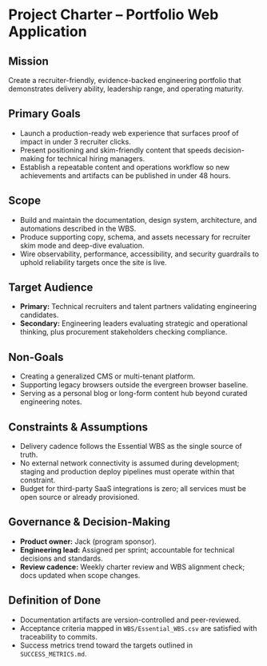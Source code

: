 # Project Charter – Portfolio Web Application

## Mission

Create a recruiter-friendly, evidence-backed engineering portfolio that demonstrates delivery ability, leadership range, and operating maturity.

## Primary Goals

- Launch a production-ready web experience that surfaces proof of impact in under 3 recruiter clicks.
- Present positioning and skim-friendly content that speeds decision-making for technical hiring managers.
- Establish a repeatable content and operations workflow so new achievements and artifacts can be published in under 48 hours.

## Scope

- Build and maintain the documentation, design system, architecture, and automations described in the WBS.
- Produce supporting copy, schema, and assets necessary for recruiter skim mode and deep-dive evaluation.
- Wire observability, performance, accessibility, and security guardrails to uphold reliability targets once the site is live.

## Target Audience

- **Primary:** Technical recruiters and talent partners validating engineering candidates.
- **Secondary:** Engineering leaders evaluating strategic and operational thinking, plus procurement stakeholders checking compliance.

## Non-Goals

- Creating a generalized CMS or multi-tenant platform.
- Supporting legacy browsers outside the evergreen browser baseline.
- Serving as a personal blog or long-form content hub beyond curated engineering notes.

## Constraints & Assumptions

- Delivery cadence follows the Essential WBS as the single source of truth.
- No external network connectivity is assumed during development; staging and production deploy pipelines must operate within that constraint.
- Budget for third-party SaaS integrations is zero; all services must be open source or already provisioned.

## Governance & Decision-Making

- **Product owner:** Jack (program sponsor).
- **Engineering lead:** Assigned per sprint; accountable for technical decisions and standards.
- **Review cadence:** Weekly charter review and WBS alignment check; docs updated when scope changes.

## Definition of Done

- Documentation artifacts are version-controlled and peer-reviewed.
- Acceptance criteria mapped in `WBS/Essential_WBS.csv` are satisfied with traceability to commits.
- Success metrics trend toward the targets outlined in `SUCCESS_METRICS.md`.

